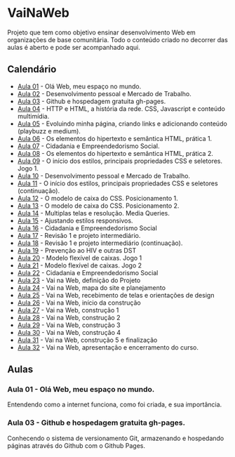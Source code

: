 # VaiNaWeb

Projeto que tem como objetivo ensinar desenvolvimento Web em organizações de base comunitária.
Todo o conteúdo criado no decorrer das aulas é aberto e pode ser acompanhado aqui. 

## Calendário

- [Aula 01](aulas/aula01/aula.md) - Olá Web, meu espaço no mundo.
- [Aula 02](aulas/aula02/aula.md) - Desenvolvimento pessoal e Mercado de Trabalho.
- [Aula 03](aulas/aula03/aula.md) - Github e hospedagem gratuita gh-pages.
- [Aula 04](aulas/aula04/aula.md) - HTTP e HTML, a história da rede. CSS, Javascript  e conteúdo multimídia.
- [Aula 05](aulas/aula05/aula.md) - Evoluindo minha página, criando links e adicionando conteúdo (playbuzz e medium).
- [Aula 06](aulas/aula06/aula.md) - Os elementos do hipertexto e semântica HTML, prática 1.
- [Aula 07](aulas/aula07/aula.md) - Cidadania e Empreendedorismo Social.
- [Aula 08](aulas/aula08/aula.md) - Os elementos do hipertexto e semântica HTML, prática 2.
- [Aula 09](aulas/aula09/aula.md) - O início dos estilos, principais propriedades CSS e seletores. Jogo 1.
- [Aula 10](aulas/aula10/aula.md) - Desenvolvimento pessoal e Mercado de Trabalho.
- [Aula 11](aulas/aula11/aula.md) - O início dos estilos, principais propriedades CSS e seletores (continuação).
- [Aula 12](aulas/aula12/aula.md) - O modelo de caixa do CSS. Posicionamento 1.
- [Aula 13](aulas/aula13/aula.md) - O modelo de caixa do CSS. Posicionamento 2.
- [Aula 14](aulas/aula14/aula.md) - Multiplas telas e resolução. Media Queries.
- [Aula 15](aulas/aula15/aula.md) - Ajustando estilos responsivos.
- [Aula 16](aulas/aula16/aula.md) - Cidadania e Empreendedorismo Social
- [Aula 17](aulas/aula17/aula.md) - Revisão 1 e projeto intermediário.
- [Aula 18](aulas/aula18/aula.md) - Revisão 1 e projeto intermediário (continuação).
- [Aula 19](aulas/aula19/aula.md) - Prevenção ao HIV e outras DST
- [Aula 20](aulas/aula20/aula.md) - Modelo flexível de caixas. Jogo 1
- [Aula 21](aulas/aula21/aula.md) - Modelo flexível de caixas. Jogo 2
- [Aula 22](aulas/aula22/aula.md) - Cidadania e Empreendedorismo Social
- [Aula 23](aulas/aula23/aula.md) - Vai na Web, definição do Projeto
- [Aula 24](aulas/aula24/aula.md) - Vai na Web, mapa do site e planejamento
- [Aula 25](aulas/aula25/aula.md) - Vai na Web, recebimento de telas e orientações de design
- [Aula 26](aulas/aula26/aula.md) - Vai na Web, início da construção
- [Aula 27](aulas/aula27/aula.md) - Vai na Web, construção 1
- [Aula 28](aulas/aula28/aula.md) - Vai na Web, construção 2
- [Aula 29](aulas/aula29/aula.md) - Vai na Web, construção 3
- [Aula 30](aulas/aula30/aula.md) - Vai na Web, construção 4
- [Aula 31](aulas/aula31/aula.md) - Vai na Web, construção 5 e finalização
- [Aula 32](aulas/aula32/aula.md) - Vai na Web, apresentação e encerramento do curso.

## Aulas

### Aula 01 - Olá Web, meu espaço no mundo.

Entendendo como a internet funciona, como foi criada, e sua importância.

### Aula 03 - Github e hospedagem gratuita gh-pages.

Conhecendo o sistema de versionamento Git, armazenando e hospedando páginas através do Github com o Github Pages.
